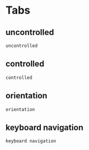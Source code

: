 # Tabs

## uncontrolled

<code src="./uncontrolled.tsx">uncontrolled</code>

## controlled

<code src="./controlled.tsx">controlled</code>

## orientation

<code src="./orientation.tsx">orientation</code>

## keyboard navigation

<code src="./keyboardNavigation.tsx">keyboard navigation</code>
